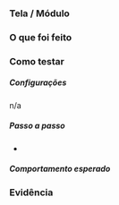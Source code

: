 ### Tela / Módulo


### O que foi feito


### Como testar


##### Configurações
n/a

##### Passo a passo
- 

##### Comportamento esperado


### Evidência


